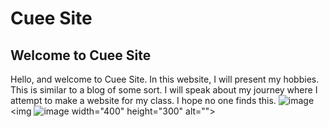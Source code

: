 # Cuee Site

## Welcome to Cuee Site


Hello, and welcome to Cuee Site. In this website, I will present my hobbies. This is similar to a blog of some sort. I will speak about my journey where I attempt to make a website for my class. I hope no one finds this. 
<img>![image](https://user-images.githubusercontent.com/114519172/192857500-5069a177-b709-4de2-9b20-56849dc59abf.png) </img>
<img ![image](https://user-images.githubusercontent.com/114519172/192857500-5069a177-b709-4de2-9b20-56849dc59abf.png) width="400" height="300" alt="">
